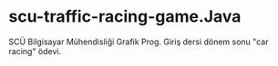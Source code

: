 # scu-traffic-racing-game.Java
SCÜ Bilgisayar Mühendisliği Grafik Prog. Giriş dersi dönem sonu "car racing" ödevi.
